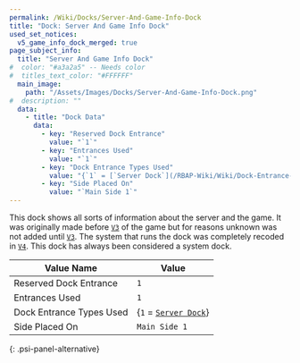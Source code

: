 ```yaml
---
permalink: /Wiki/Docks/Server-And-Game-Info-Dock
title: "Dock: Server And Game Info Dock"
used_set_notices:
  v5_game_info_dock_merged: true
page_subject_info:
  title: "Server And Game Info Dock"
#  color: "#a3a2a5" -- Needs color
#  titles_text_color: "#FFFFFF"
  main_image:
    path: "/Assets/Images/Docks/Server-And-Game-Info-Dock.png"
#  description: ""
  data:
    - title: "Dock Data"
      data:
        - key: "Reserved Dock Entrance"
          value: "`1`"
        - key: "Entrances Used"
          value: "`1`"
        - key: "Dock Entrance Types Used"
          value: "{`1` = [`Server Dock`](/RBAP-Wiki/Wiki/Dock-Entrance-Types/Server-Dock)}"
        - key: "Side Placed On"
          value: "`Main Side 1`"
---
```


This dock shows all sorts of information about the server and the game. It was originally made before [`V3`](/RBAP-Wiki/Posts/Update-Log/3-0-0) of the game but for reasons unknown was not added until [`V3`](/RBAP-Wiki/Posts/Update-Log/3-0-0). The system that runs the dock was completely recoded in [`V4`](/RBAP-Wiki/Posts/Update-Log/4-0-0). This dock has always been considered a system dock.

| Value Name               | Value |
|-|-|
| Reserved Dock Entrance   | `1` |
| Entrances Used           | `1` |
| Dock Entrance Types Used | {`1` = [`Server Dock`](/RBAP-Wiki/Wiki/Dock-Entrance-Types/Server-Dock)} |
| Side Placed On           | `Main Side 1` |
{: .psi-panel-alternative}

<img class="dock-image" src="/RBAP-Wiki/Assets/Images/Docks/Server-And-Game-Info-Dock.png" alt="">